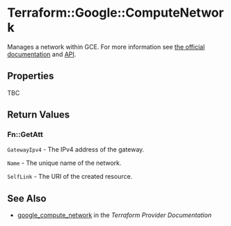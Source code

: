 # Terraform::Google::ComputeNetwork

Manages a network within GCE. For more information see
[the official documentation](https://cloud.google.com/compute/docs/vpc)
and
[API](https://cloud.google.com/compute/docs/reference/latest/networks).

## Properties

TBC

## Return Values

### Fn::GetAtt

`GatewayIpv4` - The IPv4 address of the gateway.

`Name` - The unique name of the network.

`SelfLink` - The URI of the created resource.

## See Also

* [google_compute_network](https://www.terraform.io/docs/providers/google/r/compute_network.html) in the _Terraform Provider Documentation_